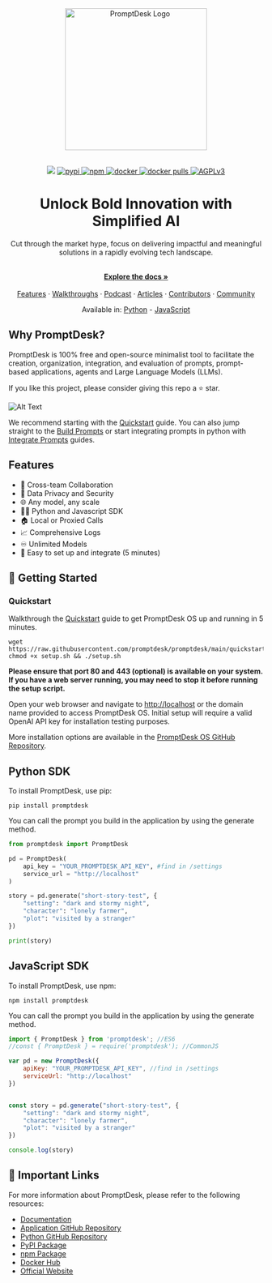 <div align="center">
  <a href="https://promptdesk.ai" target="_blank">
  <div>
    <source media="(prefers-color-scheme: dark)" srcset="https://promptdesk.ai/branding/logo.png">
    <img alt="PromptDesk Logo" src="https://promptdesk.ai/branding/logo.png" width="280"/>
  </div>
  </a>
</div>

<br/>

<p align="center">
  <img src="https://github.com/promptdesk/promptdesk/actions/workflows/main.yml/badge.svg">
  <a href="https://pypi.org/project/promptdesk/">
    <img src="https://badge.fury.io/py/promptdesk.svg" alt="pypi">
  </a>
  <a href="https://www.npmjs.com/package/promptdesk">
    <img src="https://badge.fury.io/js/promptdesk.svg" alt="npm">
  </a>
  <a href="https://hub.docker.com/r/promptdesk/promptdesk">
    <img src="https://badgen.net/badge/icon/docker?icon=docker&label" alt="docker">
  </a>
  <a href="https://hub.docker.com/r/promptdesk/promptdesk">
    <img src="https://img.shields.io/docker/pulls/promptdesk/promptdesk.svg" alt="docker pulls">
  </a>
  <a href="https://www.gnu.org/licenses/agpl-3.0">
    <img src="https://img.shields.io/badge/License-AGPL_v3-blue.svg" alt="AGPLv3">
  </a>
</p>

<h1 align="center">Unlock Bold Innovation with Simplified AI</h1>

<div align="center">
Cut through the market hype, focus on delivering impactful and meaningful solutions in a rapidly evolving tech landscape.
</div>
    </br>
  <p align="center">
    <a href="https://promptdesk.ai/docs" rel="dofollow"><strong>Explore the docs »</strong></a>
    <br />
      <br/>
    <a href="https://promptdesk.ai/features">Features</a>
    ·
      <a href="https://promptdesk.ai/docs/walkthroughs">Walkthroughs</a>
    ·
  <a href="https://promptdesk.ai/podcast">Podcast</a>
    ·
    <a href="https://promptdesk.ai/articles">Articles</a>
    ·
    <a href="https://promptdesk.ai/contributors">Contributors</a>
    ·
    <a href="https://github.com/promptdesk/promptdesk/discussions">Community</a>
  </p>

  
  
  <p align="center">
  Available in: <a href="https://github.com/promptdesk/promptdesk-py">Python</a> - <a href="https://github.com/promptdesk/promptdesk-js">JavaScript</a>
  </p>

## Why PromptDesk?

PromptDesk is 100% free and open-source minimalist tool to facilitate the creation, organization, integration, and evaluation of prompts, prompt-based applications, agents and Large Language Models (LLMs).

If you like this project, please consider giving this repo a ⭐️ star.

![Alt Text](https://promptdesk.ai/screenshots/completed-prompt.png)

We recommend starting with the [Quickstart](https://promptdesk.ai/docs/quickstart) guide. You can also jump straight to the [Build Prompts](https://promptdesk.ai/docs/building-prompts/) or start integrating prompts in python with [Integrate Prompts](https://promptdesk.ai/docs/python-sdk/) guides.

## Features

- 🤝 Cross-team Collaboration
- 🔐 Data Privacy and Security
- 🌐 Any model, any scale
- 👨‍💻 Python and Javascript SDK
- 🏠 Local or Proxied Calls 
- 📈 Comprehensive Logs
- ♾️ Unlimited Models
- 🚀 Easy to set up and integrate (5 minutes)

## 🚀 Getting Started

### Quickstart

Walkthrough the [Quickstart](https://promptdesk.ai/docs/quickstart) guide to get PromptDesk OS up and running in 5 minutes.

```shell
wget https://raw.githubusercontent.com/promptdesk/promptdesk/main/quickstart/setup.sh
chmod +x setup.sh && ./setup.sh
```

**Please ensure that port 80 and 443 (optional) is available on your system. If you have a web server running, you may need to stop it before running the setup script.**

Open your web browser and navigate to [http://localhost](http://localhost) or the domain name provided to access PromptDesk OS. Initial setup will require a valid OpenAI API key for installation testing purposes.

More installation options are available in the [PromptDesk OS GitHub Repository](https://github.com/promptdesk/promptdesk/tree/main/quickstart).

## Python SDK

To install PromptDesk, use pip:

```shell
pip install promptdesk
```

You can call the prompt you build in the application by using the generate method.

```python
from promptdesk import PromptDesk

pd = PromptDesk(
    api_key = "YOUR_PROMPTDESK_API_KEY", #find in /settings
    service_url = "http://localhost"
)

story = pd.generate("short-story-test", {
    "setting": "dark and stormy night",
    "character": "lonely farmer",
    "plot": "visited by a stranger"
})

print(story)
```

## JavaScript SDK

To install PromptDesk, use npm:

```shell
npm install promptdesk
```

You can call the prompt you build in the application by using the generate method.

```js
import { PromptDesk } from 'promptdesk'; //ES6
//const { PromptDesk } = require('promptdesk'); //CommonJS

var pd = new PromptDesk({
    apiKey: "YOUR_PROMPTDESK_API_KEY", //find in /settings
    serviceUrl: "http://localhost"
})


const story = pd.generate("short-story-test", {
    "setting": "dark and stormy night",
    "character": "lonely farmer",
    "plot": "visited by a stranger"
})

console.log(story)
```

## 🔗 Important Links

For more information about PromptDesk, please refer to the following resources:

- [Documentation](https://promptdesk.ai/docs/)
- [Application GitHub Repository](https://github.com/promptdesk/promptdesk)
- [Python GitHub Repository](https://github.com/promptdesk/promptdesk-py)
- [PyPI Package](https://pypi.org/project/promptdesk/)
- [npm Package](https://www.npmjs.com/package/promptdesk)
- [Docker Hub](https://hub.docker.com/r/promptdesk/promptdesk/)
- [Official Website](https://promptdesk.ai/)
